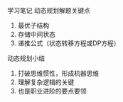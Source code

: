学习笔记
动态规划解题关键点
1. 最优子结构
2. 存储中间状态
3. 递推公式（状态转移方程或DP方程）
  
动态规划小结
1. 打破思维惯性，形成机器思维
2. 理解复杂逻辑的关键
3. 也是职业进阶的要点要领
